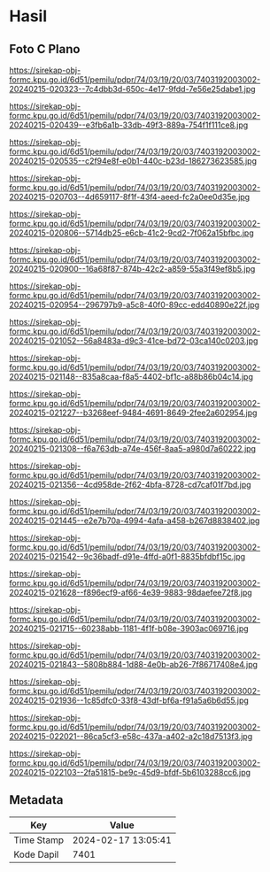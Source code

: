 # Hasil

## Foto C Plano

https://sirekap-obj-formc.kpu.go.id/6d51/pemilu/pdpr/74/03/19/20/03/7403192003002-20240215-020323--7c4dbb3d-650c-4e17-9fdd-7e56e25dabe1.jpg

https://sirekap-obj-formc.kpu.go.id/6d51/pemilu/pdpr/74/03/19/20/03/7403192003002-20240215-020439--e3fb6a1b-33db-49f3-889a-754f1f111ce8.jpg

https://sirekap-obj-formc.kpu.go.id/6d51/pemilu/pdpr/74/03/19/20/03/7403192003002-20240215-020535--c2f94e8f-e0b1-440c-b23d-186273623585.jpg

https://sirekap-obj-formc.kpu.go.id/6d51/pemilu/pdpr/74/03/19/20/03/7403192003002-20240215-020703--4d659117-8f1f-43f4-aeed-fc2a0ee0d35e.jpg

https://sirekap-obj-formc.kpu.go.id/6d51/pemilu/pdpr/74/03/19/20/03/7403192003002-20240215-020806--5714db25-e6cb-41c2-9cd2-7f062a15bfbc.jpg

https://sirekap-obj-formc.kpu.go.id/6d51/pemilu/pdpr/74/03/19/20/03/7403192003002-20240215-020900--16a68f87-874b-42c2-a859-55a3f49ef8b5.jpg

https://sirekap-obj-formc.kpu.go.id/6d51/pemilu/pdpr/74/03/19/20/03/7403192003002-20240215-020954--296797b9-a5c8-40f0-89cc-edd40890e22f.jpg

https://sirekap-obj-formc.kpu.go.id/6d51/pemilu/pdpr/74/03/19/20/03/7403192003002-20240215-021052--56a8483a-d9c3-41ce-bd72-03ca140c0203.jpg

https://sirekap-obj-formc.kpu.go.id/6d51/pemilu/pdpr/74/03/19/20/03/7403192003002-20240215-021148--835a8caa-f8a5-4402-bf1c-a88b86b04c14.jpg

https://sirekap-obj-formc.kpu.go.id/6d51/pemilu/pdpr/74/03/19/20/03/7403192003002-20240215-021227--b3268eef-9484-4691-8649-2fee2a602954.jpg

https://sirekap-obj-formc.kpu.go.id/6d51/pemilu/pdpr/74/03/19/20/03/7403192003002-20240215-021308--f6a763db-a74e-456f-8aa5-a980d7a60222.jpg

https://sirekap-obj-formc.kpu.go.id/6d51/pemilu/pdpr/74/03/19/20/03/7403192003002-20240215-021356--4cd958de-2f62-4bfa-8728-cd7caf01f7bd.jpg

https://sirekap-obj-formc.kpu.go.id/6d51/pemilu/pdpr/74/03/19/20/03/7403192003002-20240215-021445--e2e7b70a-4994-4afa-a458-b267d8838402.jpg

https://sirekap-obj-formc.kpu.go.id/6d51/pemilu/pdpr/74/03/19/20/03/7403192003002-20240215-021542--9c36badf-d91e-4ffd-a0f1-8835bfdbf15c.jpg

https://sirekap-obj-formc.kpu.go.id/6d51/pemilu/pdpr/74/03/19/20/03/7403192003002-20240215-021628--f896ecf9-af66-4e39-9883-98daefee72f8.jpg

https://sirekap-obj-formc.kpu.go.id/6d51/pemilu/pdpr/74/03/19/20/03/7403192003002-20240215-021715--60238abb-1181-4f1f-b08e-3903ac069716.jpg

https://sirekap-obj-formc.kpu.go.id/6d51/pemilu/pdpr/74/03/19/20/03/7403192003002-20240215-021843--5808b884-1d88-4e0b-ab26-7f86717408e4.jpg

https://sirekap-obj-formc.kpu.go.id/6d51/pemilu/pdpr/74/03/19/20/03/7403192003002-20240215-021936--1c85dfc0-33f8-43df-bf6a-f91a5a6b6d55.jpg

https://sirekap-obj-formc.kpu.go.id/6d51/pemilu/pdpr/74/03/19/20/03/7403192003002-20240215-022021--86ca5cf3-e58c-437a-a402-a2c18d7513f3.jpg

https://sirekap-obj-formc.kpu.go.id/6d51/pemilu/pdpr/74/03/19/20/03/7403192003002-20240215-022103--2fa51815-be9c-45d9-bfdf-5b6103288cc6.jpg


## Metadata

| Key        | Value               |
| ---------- | ------------------- |
| Time Stamp | 2024-02-17 13:05:41 |
| Kode Dapil | 7401                |




